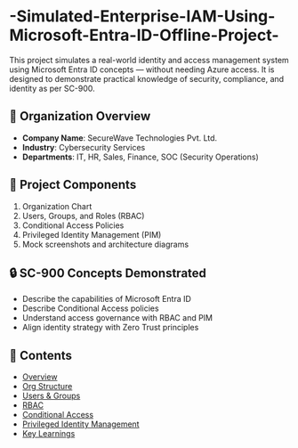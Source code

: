 # -Simulated-Enterprise-IAM-Using-Microsoft-Entra-ID-Offline-Project-

This project simulates a real-world identity and access management system using Microsoft Entra ID concepts — without needing Azure access. It is designed to demonstrate practical knowledge of security, compliance, and identity as per SC-900.

## 🏢 Organization Overview

- **Company Name**: SecureWave Technologies Pvt. Ltd.
- **Industry**: Cybersecurity Services
- **Departments**: IT, HR, Sales, Finance, SOC (Security Operations)

## 🧩 Project Components

1. Organization Chart
2. Users, Groups, and Roles (RBAC)
3. Conditional Access Policies
4. Privileged Identity Management (PIM)
5. Mock screenshots and architecture diagrams

## 🔒 SC-900 Concepts Demonstrated

- Describe the capabilities of Microsoft Entra ID
- Describe Conditional Access policies
- Understand access governance with RBAC and PIM
- Align identity strategy with Zero Trust principles

## 📁 Contents
- [Overview](#overview)
- [Org Structure](#org-structure)
- [Users & Groups](#users--groups)
- [RBAC](#role-based-access-control)
- [Conditional Access](#conditional-access)
- [Privileged Identity Management](#privileged-identity-management)
- [Key Learnings](#key-learnings)


